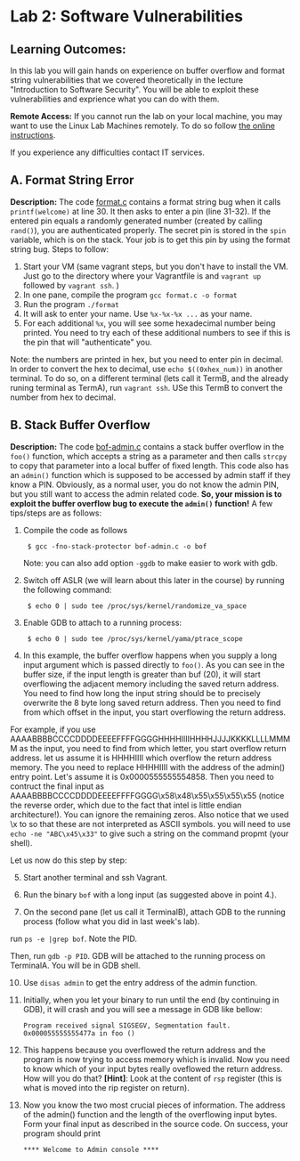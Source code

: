 # Lab 2: Software Vulnerabilities

## Learning Outcomes: 
In this lab you will gain hands on experience on buffer overflow and format string vulnerabilities that we covered theoretically in the lecture "Introduction to Software Security". You will be able to exploit these vulnerabilities and exprience what you can do with them.

**Remote Access:** If you cannot run the lab on your local machine, you may want to use the Linux
Lab Machines remotely. To do so follow [the online instructions](https://uob.sharepoint.com/sites/itservices/SitePages/fits-engineering-linux-x2go.aspx).

If you experience any difficulties contact IT services.



## A. Format String Error

**Description:** The code [format.c]([https://github.com/cs-uob/COMS20012/blob/master/docs/code/format.c]) contains a format string bug when it calls `printf(welcome)` at line 30. It then asks to enter a pin (line 31-32). If the entered pin equals a randomly generated number (created by calling `rand()`), you are authenticated properly. The secret pin is stored in the `spin` variable, which is on the stack. Your job is to get this pin by using the format string bug. Steps to follow:
1. Start your VM (same vagrant steps, but you don't have to install the VM. Just go to the directory where your Vagrantfile is and `vagrant up` followed by `vagrant ssh`. )
2. In one pane, compile the program `gcc format.c -o format`
3. Run the program `./format`
4. It will ask to enter your name. Use `%x-%x-%x ...` as your name.
5. For each additional `%x`, you will see some hexadecimal number being printed. You need to try each of these additional numbers to see if this is the pin that will "authenticate" you. 

Note: the numbers are printed in hex, but you need to enter pin in decimal. In order to convert the hex to decimal, use `echo $((0xhex_num))` in another terminal. To do so, on a different terminal (lets call it TermB, and the already runing terminal as TermA), run `vagrant ssh`. USe this TermB to convert the number from hex to decimal.

## B. Stack Buffer Overflow

**Description:** The code [bof-admin.c](https://github.com/cs-uob/COMS20012/edit/master/docs/code/bof-admin.c) contains a stack buffer overflow in the `foo()` function, which accepts a string as a parameter and then calls `strcpy` to copy that parameter into a local buffer of fixed length. This code also has an `admin()` function which is supposed to be accessed by admin staff if they know a PIN. Obviously, as a normal user, you do not know the admin PIN, but you still want to access the admin related code. **So, your mission is to exploit the buffer overflow bug to execute the `admin()` function!**
A few tips/steps are as follows:

1. Compile the code as follows

		$ gcc -fno-stack-protector bof-admin.c -o bof
	Note: you can also add option `-ggdb` to make easier to work with gdb.

2. Switch off ASLR (we will learn about this later in the course) by running the following command:

		$ echo 0 | sudo tee /proc/sys/kernel/randomize_va_space

3. Enable GDB to attach to a running process:

		$ echo 0 | sudo tee /proc/sys/kernel/yama/ptrace_scope


4. In this example, the buffer overflow happens when you supply a long input argument which is passed directly to `foo()`. 
As you can see in the buffer size, if the input length is greater than buf (20), it will start overflowing the adjacent memory including the saved return address. You need to find how long the input string should be to precisely overwrite the 8 byte long saved return address. Then you need to find from which offset in the input, you start overflowing the return address. 

For example, if you use AAAABBBBCCCCDDDDEEEEFFFFGGGGHHHHIIIIHHHHJJJJKKKKLLLLMMMM as the input, you need to find from which letter, you start overflow return address. let us assume it is HHHHIIII which overflow the return address memory. The you need to replace HHHHIIII with the address of the admin() entry point. Let's assume it is 0x0000555555554858. Then you need to contruct the final input as AAAABBBBCCCCDDDDEEEEFFFFGGGG\x58\x48\x55\x55\x55\x55 (notice the reverse order, which due to the fact that intel is little endian architecture!). You can ignore the remaining zeros. Also notice that we used \x to so that these are not interpreted as ASCII symbols. you will need to use `echo -ne "ABC\x45\x33"` to give such a string on the command propmt (your shell).

Let us now do this step by step:


5. Start another terminal and ssh Vagrant.

6. Run the binary `bof` with a long input (as suggested above in point 4.).

7. On the second pane (let us call it TerminalB), attach GDB to the running process (follow what you did in last week's lab).

 run `ps -e |grep bof`. Note the PID.
 
 Then, run `gdb -p PID`. GDB will be attached to the running process on TerminalA. You will be in GDB shell. 

10. Use `disas admin` to get the entry address of the admin function.
11. Initially, when you let your binary to run until the end (by continuing in GDB), it will crash and you will see a message in GDB like bellow:

		Program received signal SIGSEGV, Segmentation fault.
		0x000055555555477a in foo ()

10. This happens because you overflowed the return address and the program is now trying to access memory which is invalid. Now you need to know which of your input bytes really oveflowed the return address. How will you do that? **\[Hint\]**: Look at the content of `rsp` register (this is what is moved into the rip register on return).
11. Now you know the two most crucial pieces of information. The address of the admin() function and the length of the overflowing input bytes. Form your final input as described in the source code. On success, your program should print

		**** Welcome to Admin console ****
